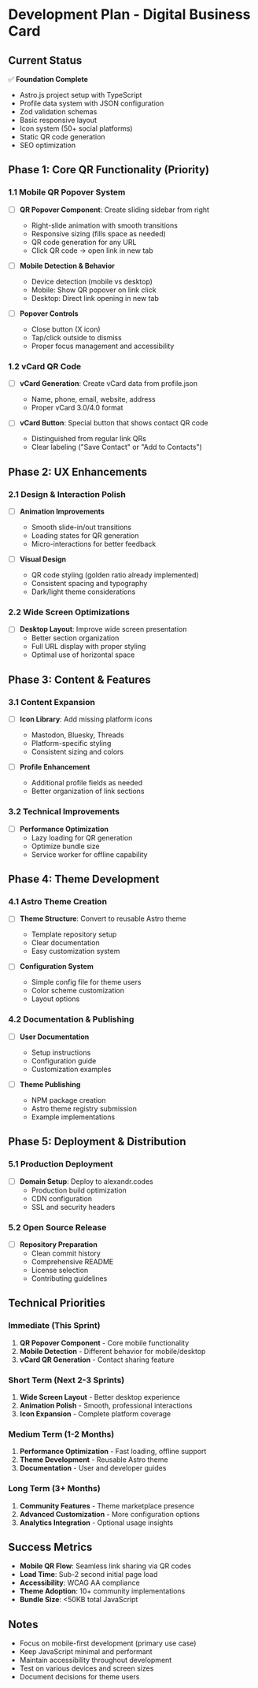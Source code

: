 # Development Plan - Digital Business Card

## Current Status

✅ **Foundation Complete**
- Astro.js project setup with TypeScript
- Profile data system with JSON configuration
- Zod validation schemas
- Basic responsive layout
- Icon system (50+ social platforms)
- Static QR code generation
- SEO optimization

## Phase 1: Core QR Functionality (Priority)

### 1.1 Mobile QR Popover System
- [ ] **QR Popover Component**: Create sliding sidebar from right
  - Right-slide animation with smooth transitions
  - Responsive sizing (fills space as needed)
  - QR code generation for any URL
  - Click QR code → open link in new tab

- [ ] **Mobile Detection & Behavior**
  - Device detection (mobile vs desktop)
  - Mobile: Show QR popover on link click
  - Desktop: Direct link opening in new tab

- [ ] **Popover Controls**
  - Close button (X icon)
  - Tap/click outside to dismiss
  - Proper focus management and accessibility

### 1.2 vCard QR Code
- [ ] **vCard Generation**: Create vCard data from profile.json
  - Name, phone, email, website, address
  - Proper vCard 3.0/4.0 format
  
- [ ] **vCard Button**: Special button that shows contact QR code
  - Distinguished from regular link QRs
  - Clear labeling ("Save Contact" or "Add to Contacts")

## Phase 2: UX Enhancements

### 2.1 Design & Interaction Polish
- [ ] **Animation Improvements**
  - Smooth slide-in/out transitions
  - Loading states for QR generation
  - Micro-interactions for better feedback

- [ ] **Visual Design**
  - QR code styling (golden ratio already implemented)
  - Consistent spacing and typography
  - Dark/light theme considerations

### 2.2 Wide Screen Optimizations  
- [ ] **Desktop Layout**: Improve wide screen presentation
  - Better section organization
  - Full URL display with proper styling
  - Optimal use of horizontal space

## Phase 3: Content & Features

### 3.1 Content Expansion
- [ ] **Icon Library**: Add missing platform icons
  - Mastodon, Bluesky, Threads
  - Platform-specific styling
  - Consistent sizing and colors

- [ ] **Profile Enhancement**
  - Additional profile fields as needed
  - Better organization of link sections

### 3.2 Technical Improvements
- [ ] **Performance Optimization**
  - Lazy loading for QR generation
  - Optimize bundle size
  - Service worker for offline capability

## Phase 4: Theme Development

### 4.1 Astro Theme Creation
- [ ] **Theme Structure**: Convert to reusable Astro theme
  - Template repository setup
  - Clear documentation
  - Easy customization system

- [ ] **Configuration System**
  - Simple config file for theme users
  - Color scheme customization
  - Layout options

### 4.2 Documentation & Publishing
- [ ] **User Documentation**
  - Setup instructions
  - Configuration guide
  - Customization examples

- [ ] **Theme Publishing**
  - NPM package creation
  - Astro theme registry submission
  - Example implementations

## Phase 5: Deployment & Distribution

### 5.1 Production Deployment
- [ ] **Domain Setup**: Deploy to alexandr.codes
  - Production build optimization
  - CDN configuration
  - SSL and security headers

### 5.2 Open Source Release
- [ ] **Repository Preparation**
  - Clean commit history
  - Comprehensive README
  - License selection
  - Contributing guidelines

## Technical Priorities

### Immediate (This Sprint)
1. **QR Popover Component** - Core mobile functionality
2. **Mobile Detection** - Different behavior for mobile/desktop  
3. **vCard QR Generation** - Contact sharing feature

### Short Term (Next 2-3 Sprints)
1. **Wide Screen Layout** - Better desktop experience
2. **Animation Polish** - Smooth, professional interactions
3. **Icon Expansion** - Complete platform coverage

### Medium Term (1-2 Months)
1. **Performance Optimization** - Fast loading, offline support
2. **Theme Development** - Reusable Astro theme
3. **Documentation** - User and developer guides

### Long Term (3+ Months)
1. **Community Features** - Theme marketplace presence
2. **Advanced Customization** - More configuration options
3. **Analytics Integration** - Optional usage insights

## Success Metrics

- **Mobile QR Flow**: Seamless link sharing via QR codes
- **Load Time**: Sub-2 second initial page load
- **Accessibility**: WCAG AA compliance
- **Theme Adoption**: 10+ community implementations
- **Bundle Size**: <50KB total JavaScript

## Notes

- Focus on mobile-first development (primary use case)
- Keep JavaScript minimal and performant
- Maintain accessibility throughout development
- Test on various devices and screen sizes
- Document decisions for theme users